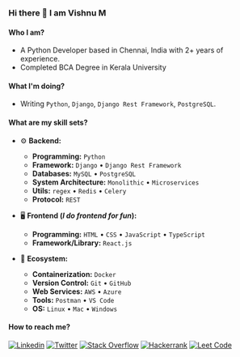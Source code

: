 ### Hi there 👋 I am Vishnu M
<!-- <img src="https://komarev.com/ghpvc/?username=vu3tpz" alt="vu3tpz" /> -->

#### Who I am?

- A Python Developer based in Chennai, India with 2+ years of experience.
- Completed BCA Degree in Kerala University

#### What I'm doing?

- Writing `Python`, `Django`, `Django Rest Framework`, `PostgreSQL`.

#### What are my skill sets?

- ⚙️ **Backend:**

    - **Programming:** `Python`
    - **Framework:** `Django` • `Django Rest Framework`
    - **Databases:** `MySQL` • `PostgreSQL`
    - **System Architecture:** `Monolithic` • `Microservices`
    - **Utils:** `regex` • `Redis` • `Celery`
    - **Protocol:** `REST`
 
- 🖥 **Frontend (_I do frontend for fun_):**

    - **Programming:** `HTML` • `CSS` • `JavaScript` • `TypeScript`
    - **Framework/Library:** `React.js`

- 🎡 **Ecosystem:**

    - **Containerization:** `Docker`
    - **Version Control:** `Git` • `GitHub`
    - **Web Services:** `AWS` • `Azure`
    - **Tools:** `Postman` • `VS Code`
    - **OS:** `Linux` • `Mac` • `Windows`

#### How to reach me?

[![Linkedin](https://img.shields.io/badge/Linkedin-0c67c2?style=for-the-badge&logo=linkedin&logoColor=white)](https://www.linkedin.com/in/vishnu029/)
[![Twitter](https://img.shields.io/badge/Twitter-000000?style=for-the-badge&logo=x&logoColor=white)](https://twitter.com/its_me_vmk)
[![Stack Overflow](https://img.shields.io/badge/Stack_Overflow-FE7A16?style=for-the-badge&logo=stack-overflow&logoColor=white)](https://stackoverflow.com/users/23533370/vishnu-m)
[![Hackerrank](https://img.shields.io/badge/hackerrank-1da84b?style=for-the-badge&logo=hackerrank&logoColor=white)](https://www.hackerrank.com/profile/vishnuvmk029)
[![Leet Code](https://img.shields.io/badge/leetcode-292929?style=for-the-badge&logo=leetcode&logoColor=white)](https://leetcode.com/vu3tpz/)
